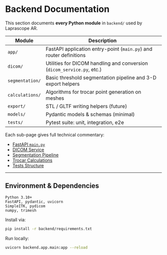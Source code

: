 # Backend Documentation

This section documents **every Python module** in `backend/` used by Laprascope AR.

| Module | Description |
|--------|-------------|
| `app/` | FastAPI application entry-point (`main.py`) and router definitions |
| `dicom/` | Utilities for DICOM handling and conversion (`dicom_service.py`, etc.) |
| `segmentation/` | Basic threshold segmentation pipeline and 3-D export helpers |
| `calculations/` | Algorithms for trocar point generation on meshes |
| `export/` | STL / GLTF writing helpers (future) |
| `models/` | Pydantic models & schemas (minimal) |
| `tests/` | Pytest suite: unit, integration, e2e |

Each sub-page gives full technical commentary:

* [FastAPI `main.py`](app/main.md)
* [DICOM Service](dicom/dicom_service.md)
* [Segmentation Pipeline](segmentation/segmentation.md)
* [Trocar Calculations](calculations/trocar_calculations.md)
* [Tests Structure](tests.md)

---

## Environment & Dependencies

```
Python 3.10+
FastAPI, pydantic, uvicorn
SimpleITK, pydicom
numpy, trimesh
```

Install via:

```bash
pip install -r backend/requirements.txt
```

Run locally:

```bash
uvicorn backend.app.main:app --reload
```
